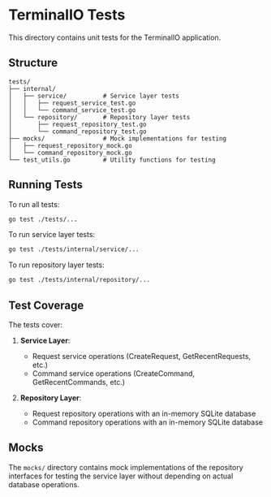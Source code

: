 # TerminalIO Tests

This directory contains unit tests for the TerminalIO application.

## Structure

```
tests/
├── internal/
│   ├── service/          # Service layer tests
│   │   ├── request_service_test.go
│   │   └── command_service_test.go
│   └── repository/       # Repository layer tests
│       ├── request_repository_test.go
│       └── command_repository_test.go
├── mocks/                # Mock implementations for testing
│   ├── request_repository_mock.go
│   └── command_repository_mock.go
└── test_utils.go         # Utility functions for testing
```

## Running Tests

To run all tests:

```bash
go test ./tests/...
```

To run service layer tests:

```bash
go test ./tests/internal/service/...
```

To run repository layer tests:

```bash
go test ./tests/internal/repository/...
```

## Test Coverage

The tests cover:

1. **Service Layer**:
   - Request service operations (CreateRequest, GetRecentRequests, etc.)
   - Command service operations (CreateCommand, GetRecentCommands, etc.)

2. **Repository Layer**:
   - Request repository operations with an in-memory SQLite database
   - Command repository operations with an in-memory SQLite database

## Mocks

The `mocks/` directory contains mock implementations of the repository interfaces for testing the service layer without depending on actual database operations.